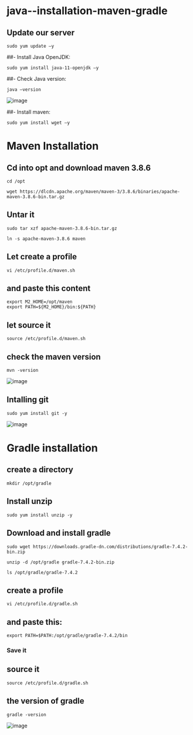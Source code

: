 # java--installation-maven-gradle


## Update our server
```
sudo yum update –y
```
##- Install Java OpenJDK:
```
sudo yum install java-11-openjdk –y
```
##- Check Java version:
```
java –version
```
![image](https://user-images.githubusercontent.com/107158398/177574144-c881df41-9699-4e6e-aaac-d34819a18a34.png)


##- Install maven:
```
sudo yum install wget –y
```
# Maven Installation
## Cd into opt and download maven 3.8.6
``` 
cd /opt
```
```
wget https://dlcdn.apache.org/maven/maven-3/3.8.6/binaries/apache-maven-3.8.6-bin.tar.gz
```
## Untar it
```
sudo tar xzf apache-maven-3.8.6-bin.tar.gz
```
```
ln -s apache-maven-3.8.6 maven
```
## Let create a profile
```
vi /etc/profile.d/maven.sh
```
## and paste this content 
```
export M2_HOME=/opt/maven
export PATH=${M2_HOME}/bin:${PATH}
```
## let source it
```
source /etc/profile.d/maven.sh
```
## check the maven version
```
mvn -version
```
![image](https://user-images.githubusercontent.com/107158398/177574573-ff4a7ab1-e3f7-4f13-b57e-0a11141fcc3e.png)

## Intalling git 
```
sudo yum install git -y
```
![image](https://user-images.githubusercontent.com/107158398/177574346-4bd7a5f3-5048-4277-9252-57f6321abf90.png)

# Gradle installation
## create a directory
```
mkdir /opt/gradle
```
## Install unzip
```
sudo yum install unzip -y
```
## Download and install gradle
```
sudo wget https://downloads.gradle-dn.com/distributions/gradle-7.4.2-bin.zip
```
```
unzip -d /opt/gradle gradle-7.4.2-bin.zip
```
```
ls /opt/gradle/gradle-7.4.2
```
## create a profile
```
vi /etc/profile.d/gradle.sh 
```
## and paste this: 
```
export PATH=$PATH:/opt/gradle/gradle-7.4.2/bin
```
### Save it
## source it
```
source /etc/profile.d/gradle.sh
```
## the version of gradle
```
gradle -version
```
![image](https://user-images.githubusercontent.com/107158398/177574721-f41b1c12-7ce1-4e37-a700-ca1631f8aba3.png)

